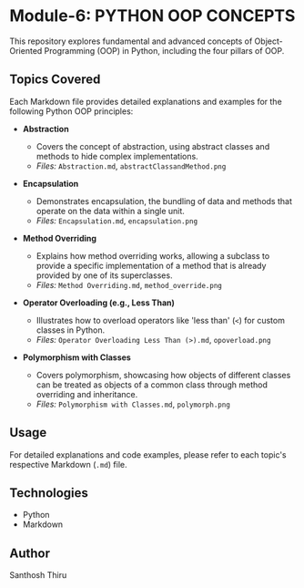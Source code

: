 # Module-6: PYTHON OOP CONCEPTS

This repository explores fundamental and advanced concepts of Object-Oriented Programming (OOP) in Python, including the four pillars of OOP.

## Topics Covered

Each Markdown file provides detailed explanations and examples for the following Python OOP principles:

* **Abstraction**
    * Covers the concept of abstraction, using abstract classes and methods to hide complex implementations.
    * *Files:* `Abstraction.md`, `abstractClassandMethod.png`

* **Encapsulation**
    * Demonstrates encapsulation, the bundling of data and methods that operate on the data within a single unit.
    * *Files:* `Encapsulation.md`, `encapsulation.png`

* **Method Overriding**
    * Explains how method overriding works, allowing a subclass to provide a specific implementation of a method that is already provided by one of its superclasses.
    * *Files:* `Method Overriding.md`, `method_override.png`

* **Operator Overloading (e.g., Less Than)**
    * Illustrates how to overload operators like 'less than' (`<`) for custom classes in Python.
    * *Files:* `Operator Overloading Less Than (>).md`, `opoverload.png`

* **Polymorphism with Classes**
    * Covers polymorphism, showcasing how objects of different classes can be treated as objects of a common class through method overriding and inheritance.
    * *Files:* `Polymorphism with Classes.md`, `polymorph.png`

## Usage

For detailed explanations and code examples, please refer to each topic's respective Markdown (`.md`) file.

## Technologies

* Python
* Markdown

## Author

Santhosh Thiru
